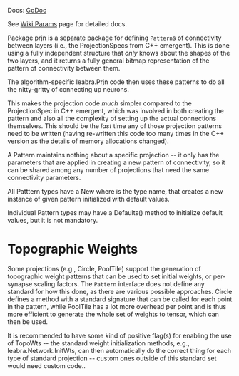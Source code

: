 Docs: [GoDoc](https://pkg.go.dev/github.com/emer/emergent/prjn)

See [Wiki Params](https://github.com/emer/emergent/wiki/Prjns) page for detailed docs.

Package prjn is a separate package for defining `Pattern`s of connectivity between layers (i.e., the ProjectionSpecs from C++ emergent).  This is done using a fully independent structure that *only* knows about the shapes of the two layers, and it returns a fully general bitmap representation of the pattern of connectivity between them.

The algorithm-specific leabra.Prjn code then uses these patterns to do all the nitty-gritty of connecting up neurons.

This makes the projection code *much* simpler compared to the ProjectionSpec in C++ emergent, which was involved in both creating the pattern and also all the complexity of setting up the actual connections themselves.  This should be the *last* time any of those projection patterns need to be written (having re-written this code too many times in the C++ version as the details of memory allocations changed).

A Pattern maintains nothing about a specific projection -- it only has the parameters that are applied in creating a new pattern of connectivity, so it can be shared among any number of projections that need the same connectivity parameters.

All Patttern types have a New<Name> where <Name> is the type name, that creates a new instance of given pattern initialized with default values.

Individual Pattern types may have a Defaults() method to initialize default values, but it is not mandatory.

# Topographic Weights

Some projections (e.g., Circle, PoolTile) support the generation of topographic weight patterns that can be used to set initial weights, or per-synapse scaling factors.  The `Pattern` interface does not define any standard for how this done, as there are various possible approaches.  Circle defines a method with a standard signature that can be called for each point in the pattern, while PoolTile has a lot more overhead per point and is thus more efficient to generate the whole set of weights to tensor, which can then be used.

It is recommended to have some kind of positive flag(s) for enabling the use of TopoWts -- the standard weight initialization methods, e.g., leabra.Network.InitWts, can then automatically do the correct thing for each type of standard projection -- custom ones outside of this standard set would need custom code..

